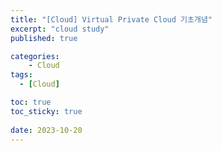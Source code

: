 ```yaml
---
title: "[Cloud] Virtual Private Cloud 기초개념"
excerpt: "cloud study"
published: true

categories:
    - Cloud
tags:
  - [Cloud]

toc: true
toc_sticky: true
 
date: 2023-10-20
---
```


